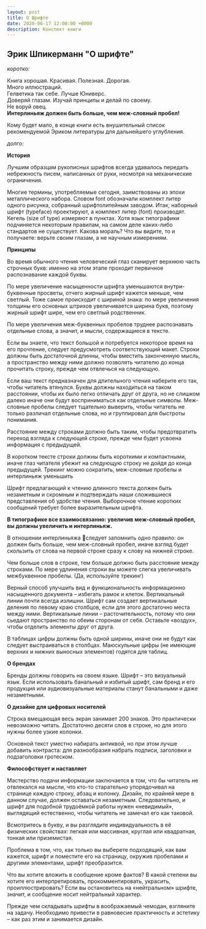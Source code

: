 ```yaml
---
layout: post
title: О Шрифте
date: 2020-06-17 12:00:00 +0000
description: Конспект книги
---
```


## Эрик Шпикерманн "О шрифте"

_коротко:_  

Книга хорошая. Красивая. Полезная. Дорогая.  
Много иллюстраций.   
Гелветика так себе. Лучше Юниверс.   
Доверяй глазам. Изучай принципы и делай по своему.   
Не воруй овец.  
**Интерлиньяж должен быть больше, чем меж-словный пробел!**  

Кому будет мало, в конце книги есть внушительный список рекомендуемой Эриком литературы для дальнейшего углубления.

_долго:_


**История**

Лучшим образцам рукописных шрифтов всегда удавалось передать небрежность писем, написанных от руки, несмотря на механические ограничения.

Многие термины, употребляемые сегодня, заимствованы из эпохи металлического набора. Словом font обозначали комплект литер одного рисунка, собранный шрифтолитейным заводом. 
Итак, наборный шрифт (typeface) проектируют, а комплект литер (font) производят. Кегель (size of type) измеряют в пунктах. 
Хотя язык типографики подчиняется некоторым правилам, на самом деле каких-либо стандартов не существует.
Какова мораль? 
Что вы видите, то и получаете: верьте своим глазам, а не научным измерениям.


**Принципы**

Во время обычного чтения человеческий глаз сканирует верхнюю часть строчных букв: именно на этом этапе проходит первичное распознавание каждой буквы.

По мере увеличение насыщенности шрифта уменьшаются внутри-буквенные просветы, отчего жирный шрифт кажется меньше, чем светлый. Тоже самое происходит с шириной знака: по мере увеличения толщины его основных штрихов увеличивается ширина букв, поэтому жирный шрифт шире, чем его светлый родственник. 

По мере увеличения меж-буквенных пробелов труднее распознавать отдельные слова, а значит, и мысли, содержащиеся в тексте.

Если вы знаете, что текст большой и потребуется некоторое время на его прочтение, следует предусмотреть соответствующий макет. 
Строки должны быть достаточной длинны, чтобы вместить законченную мысль, а пространство между ними должно позволять читателю до конца прочитать строку, прежде чем отвлечься на следующую.

Если ваш текст предназначен для длительного чтения наберите его так, чтобы читатель втянулся. Буквы должны находиться на таком расстоянии, чтобы их было легко отличать друг от друга, но не слишком далеко иначе они будут восприниматься как отдельные символы. Меж-словные пробелы следует тщательно выверить, чтобы читатель не только различал отдельные слова, но и группировал для быстроты понимания.

Расстояние между строками должно быть таким, чтобы предотвратить переход взгляда к следующей строке, прежде чем будет усвоена информация с предыдущей.

В коротком тексте строки должны быть короткими и компактными, иначе глаз читателя убежит на следующую строку не дойдя до конца предыдущей.
Трекинг можно сократить, меж-словные пробелы и интерлиньяж уменьшить

Шрифт предлагающий к чтению длинного текста должен быть незаметным и скромным и подтверждать наши сложившиеся представления об удобстве чтения. Выборочное чтение коротких сообщений требует более выразительным шрифта.

**В типографике все взаимосвязанно: увеличив меж-словный пробел, вы должны увеличить и интерлиньяж.**

В отношении интерлиньяжа следует запомнить одно правило: он должен быть больше, чем меж-словный пробел, иначе взгляд будет скользить от слова на первой строке сразу к слову на нижней строке. 

Чем больше слов в строке, тем больше должно быть расстояние между строками. 
По мере удлинения строки вы можете слегка увеличивать межбуквенное пробелы.
(Да, используйте трекинг)

Верный способ улучшить вид и функциональность информационно насыщенного документа – избегать рамок и клеток. Вертикальный линии почти всегда излишни. Шрифт сам создает вертикальные деления по левому краю столбцов, если для этого достаточно места между ними. Вертикальные линии – расточительность, потому что они сьедают пространство по обеим сторонам от себя. Оставьте «воздух», чтобы отделить элементы друг от друга.

В таблицах цифры должны быть одной ширины, иначе они не будут как следует выстраиваться в столбцах. Маюскульные цифры (не имеющие верхних и нижних выносных элементов) годятся для таблиц.


**О брендах**

Бренды должны говорить на своем языке. Шрифт – это визуальный язык. Если использовать банальный и избитый шрифт, сам бренд и его продукция или 
аудиовизуальные материалы станут банальными и даже незаметными.


**О дизайне для цифровых носителей**

Строка вмещающая весь экран занимает 200 знаков. 
Это практически невозможно читать. 
Достаточно десяти слов в строке, но для этого нужны более узкие колонки.

Основной текст уместно набирать антиквой, но при этом лучше добавить контраста: для разнообразия набрать подписи, заголовки и подзаголовки гротеском.


**Философствует и наставляет**

Мастерство подачи информации заключается в том, что бы читатель  не отвлекался на мысли, что кто-то старательно упорядочивал на странице каждую строку, абзац и колонку. Дизайн, по крайней мере в данном случае, должен оставаться незаметным. Следовательно, и шрифт для подобной трудоёмкой работы нужен «невидимый», выглядящий естественно, чтобы читатель не замечал его как таковой.

Всмотритесь в букву, и вы разглядите индивидуальность в её физических свойствах: легкая или массивная, круглая или квадратная, тонкая или приземистая. 

Проблема в том, что, как только вы выберете подходящий, как вам кажется, шрифт и поместите его на страницу, окружив пробелами и другими элементами, шрифт преобразится.

Что вы хотите вложить в сообщение кроме фактов? В какой степени вы хотите его интерпретировать, прокомментировать, украсить, проиллюстрировать? Если вы остановитесь на «нейтральном» шрифте, значит, и сообщение носит нейтральный характер.

Прежде чем складывать шрифты в воображаемый чемодан, взгляните на задачу. Необходимо привести в равновесие практичность и эстетику – как раз этим и занимается дизайн.
